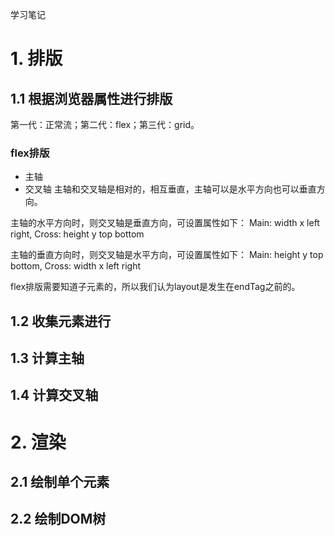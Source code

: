 学习笔记

# 1. 排版
## 1.1 根据浏览器属性进行排版
第一代：正常流；第二代：flex；第三代：grid。

### flex排版
* 主轴
* 交叉轴
主轴和交叉轴是相对的，相互垂直，主轴可以是水平方向也可以垂直方向。

主轴的水平方向时，则交叉轴是垂直方向，可设置属性如下：
    Main: width x left right,       Cross: height y top bottom

主轴的垂直方向时，则交叉轴是水平方向，可设置属性如下：
    Main: height y top bottom,       Cross: width x left right

flex排版需要知道子元素的，所以我们认为layout是发生在endTag之前的。
## 1.2 收集元素进行

## 1.3 计算主轴

## 1.4 计算交叉轴

# 2. 渲染
## 2.1 绘制单个元素

## 2.2 绘制DOM树